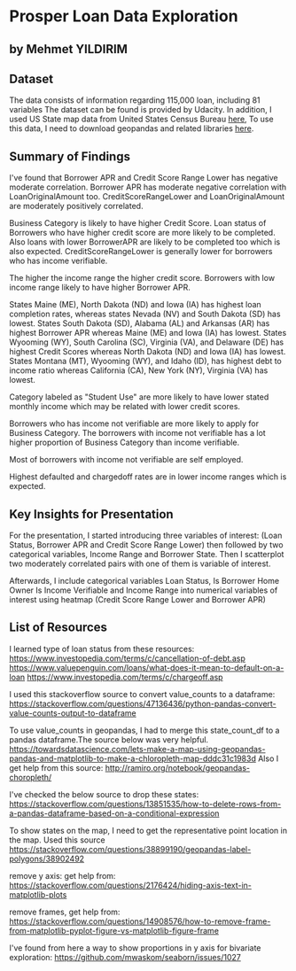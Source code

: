 # Prosper Loan Data Exploration
## by Mehmet YILDIRIM


## Dataset

The data consists of information regarding 115,000 loan, including 81 variables
The dataset can be found is provided by Udacity. In addition, I used US State
map data from United States Census Bureau [here](https://www.census.gov/geo/maps-data/data/cbf/cbf_state.html),
To use this data, I need to download geopandas and related libraries [here](http://geopandas.org/install.html).

## Summary of Findings

I've found that Borrower APR and Credit Score Range Lower has negative moderate
correlation. Borrower APR has moderate negative correlation with
LoanOriginalAmount too. CreditScoreRangeLower and LoanOriginalAmount are
moderately positively correlated.

Business Category is likely to have higher Credit Score. Loan status of
Borrowers who have higher credit score are more likely to be completed. Also
loans with lower BorrowerAPR are likely to be completed too which is also
expected. CreditScoreRangeLower is generally lower for borrowers
who has income verifiable.

The higher the income range the higher credit score. Borrowers with low income
range likely to have higher Borrower APR.

States Maine (ME), North Dakota (ND) and Iowa (IA) has highest loan completion
rates, whereas states Nevada (NV) and South Dakota (SD) has lowest.
States South Dakota (SD), Alabama (AL) and Arkansas (AR) has highest Borrower
APR whereas Maine (ME) and Iowa (IA) has lowest.
States Wyooming (WY), South Carolina (SC), Virginia (VA), and Delaware (DE)
has highest Credit Scores whereas North Dakota (ND) and Iowa (IA) has lowest.
States Montana (MT), Wyooming (WY), and Idaho (ID), has highest debt to income
ratio whereas California (CA), New York (NY), Virginia (VA) has lowest.

Category labeled as "Student Use" are more likely to have lower stated monthly
income which may be related with lower credit scores.

Borrowers who has income not verifiable are more likely to apply for Business
Category. The borrowers with income not verifiable has a lot higher proportion
of Business Category than income verifiable.

Most of borrowers with income not verifiable are self employed.

Highest defaulted and chargedoff rates are in lower income ranges which is
expected.

## Key Insights for Presentation

For the presentation, I started introducing three variables of interest:
(Loan Status, Borrower APR and Credit Score Range Lower) then followed by
two categorical variables, Income Range and Borrower State. Then I scatterplot
two moderately correlated pairs with one of them is variable of interest.

Afterwards, I include categorical variables Loan Status, Is Borrower Home Owner
Is Income Verifiable and Income Range into numerical variables of interest
using heatmap (Credit Score Range Lower and Borrower APR)

## List of Resources

I learned type of loan status from these resources:
https://www.investopedia.com/terms/c/cancellation-of-debt.asp
https://www.valuepenguin.com/loans/what-does-it-mean-to-default-on-a-loan
https://www.investopedia.com/terms/c/chargeoff.asp

I used this stackoverflow source to convert value_counts to a dataframe:
https://stackoverflow.com/questions/47136436/python-pandas-convert-value-counts-output-to-dataframe

To use value_counts in geopandas, I had to merge this state_count_df to a pandas
dataframe.The source below was very helpful.
https://towardsdatascience.com/lets-make-a-map-using-geopandas-pandas-and-matplotlib-to-make-a-chloropleth-map-dddc31c1983d
Also I get help from this source:
http://ramiro.org/notebook/geopandas-choropleth/

I've checked the below source to drop these states:
https://stackoverflow.com/questions/13851535/how-to-delete-rows-from-a-pandas-dataframe-based-on-a-conditional-expression

To show states on the map, I need to get the representative point location in the map. Used this source
https://stackoverflow.com/questions/38899190/geopandas-label-polygons/38902492

remove y axis: get help from:
https://stackoverflow.com/questions/2176424/hiding-axis-text-in-matplotlib-plots

remove frames, get help from:
https://stackoverflow.com/questions/14908576/how-to-remove-frame-from-matplotlib-pyplot-figure-vs-matplotlib-figure-frame

I've found from here a way to show proportions in y axis for bivariate
exploration:
https://github.com/mwaskom/seaborn/issues/1027
